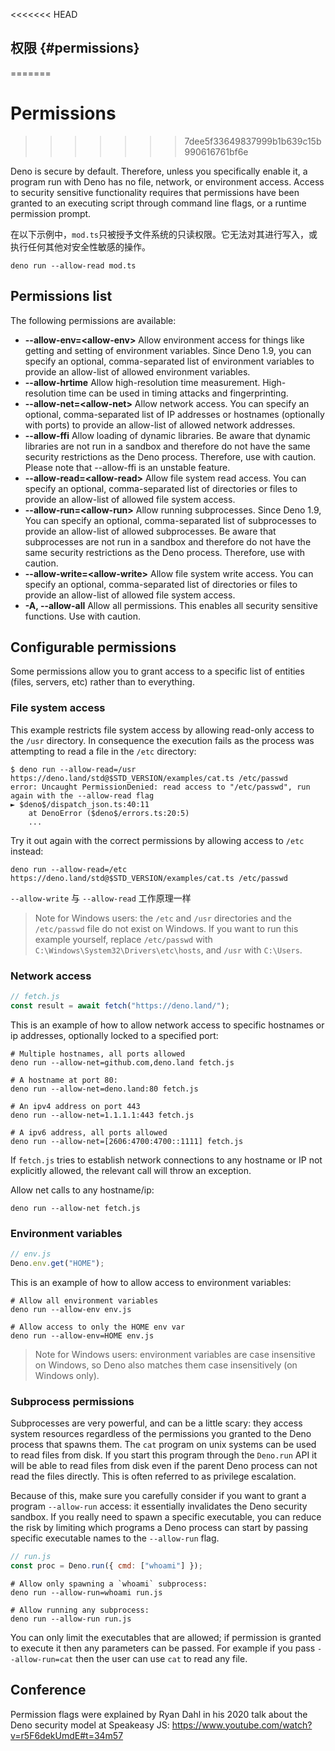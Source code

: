 <<<<<<< HEAD
## 权限 {#permissions}
=======
# Permissions
>>>>>>> 7dee5f33649837999b1b639c15b990616761bf6e

Deno is secure by default. Therefore, unless you specifically enable it, a
program run with Deno has no file, network, or environment access. Access to
security sensitive functionality requires that permissions have been granted to
an executing script through command line flags, or a runtime permission prompt.

在以下示例中，`mod.ts`只被授予文件系统的只读权限。它无法对其进行写入，或执行任何其他对安全性敏感的操作。

```shell
deno run --allow-read mod.ts
```

## Permissions list

The following permissions are available:

- **--allow-env=\<allow-env\>** Allow environment access for things like getting
  and setting of environment variables. Since Deno 1.9, you can specify an
  optional, comma-separated list of environment variables to provide an
  allow-list of allowed environment variables.
- **--allow-hrtime** Allow high-resolution time measurement. High-resolution
  time can be used in timing attacks and fingerprinting.
- **--allow-net=\<allow-net\>** Allow network access. You can specify an
  optional, comma-separated list of IP addresses or hostnames (optionally with
  ports) to provide an allow-list of allowed network addresses.
- **--allow-ffi** Allow loading of dynamic libraries. Be aware that dynamic
  libraries are not run in a sandbox and therefore do not have the same security
  restrictions as the Deno process. Therefore, use with caution. Please note
  that --allow-ffi is an unstable feature.
- **--allow-read=\<allow-read\>** Allow file system read access. You can specify
  an optional, comma-separated list of directories or files to provide an
  allow-list of allowed file system access.
- **--allow-run=\<allow-run\>** Allow running subprocesses. Since Deno 1.9, You
  can specify an optional, comma-separated list of subprocesses to provide an
  allow-list of allowed subprocesses. Be aware that subprocesses are not run in
  a sandbox and therefore do not have the same security restrictions as the Deno
  process. Therefore, use with caution.
- **--allow-write=\<allow-write\>** Allow file system write access. You can
  specify an optional, comma-separated list of directories or files to provide
  an allow-list of allowed file system access.
- **-A, --allow-all** Allow all permissions. This enables all security sensitive
  functions. Use with caution.

## Configurable permissions

Some permissions allow you to grant access to a specific list of entities
(files, servers, etc) rather than to everything.

### File system access

This example restricts file system access by allowing read-only access to the
`/usr` directory. In consequence the execution fails as the process was
attempting to read a file in the `/etc` directory:

```shell
$ deno run --allow-read=/usr https://deno.land/std@$STD_VERSION/examples/cat.ts /etc/passwd
error: Uncaught PermissionDenied: read access to "/etc/passwd", run again with the --allow-read flag
► $deno$/dispatch_json.ts:40:11
    at DenoError ($deno$/errors.ts:20:5)
    ...
```

Try it out again with the correct permissions by allowing access to `/etc`
instead:

```shell
deno run --allow-read=/etc https://deno.land/std@$STD_VERSION/examples/cat.ts /etc/passwd
```

`--allow-write` 与 `--allow-read` 工作原理一样

> Note for Windows users: the `/etc` and `/usr` directories and the
> `/etc/passwd` file do not exist on Windows. If you want to run this example
> yourself, replace `/etc/passwd` with `C:\Windows\System32\Drivers\etc\hosts`,
> and `/usr` with `C:\Users`.

### Network access

```js
// fetch.js
const result = await fetch("https://deno.land/");
```

This is an example of how to allow network access to specific hostnames or ip
addresses, optionally locked to a specified port:

```shell
# Multiple hostnames, all ports allowed
deno run --allow-net=github.com,deno.land fetch.js

# A hostname at port 80:
deno run --allow-net=deno.land:80 fetch.js

# An ipv4 address on port 443
deno run --allow-net=1.1.1.1:443 fetch.js

# A ipv6 address, all ports allowed
deno run --allow-net=[2606:4700:4700::1111] fetch.js
```

If `fetch.js` tries to establish network connections to any hostname or IP not
explicitly allowed, the relevant call will throw an exception.

Allow net calls to any hostname/ip:

```shell
deno run --allow-net fetch.js
```

### Environment variables

```js
// env.js
Deno.env.get("HOME");
```

This is an example of how to allow access to environment variables:

```shell
# Allow all environment variables
deno run --allow-env env.js

# Allow access to only the HOME env var
deno run --allow-env=HOME env.js
```

> Note for Windows users: environment variables are case insensitive on Windows,
> so Deno also matches them case insensitively (on Windows only).

### Subprocess permissions

Subprocesses are very powerful, and can be a little scary: they access system
resources regardless of the permissions you granted to the Deno process that
spawns them. The `cat` program on unix systems can be used to read files from
disk. If you start this program through the `Deno.run` API it will be able to
read files from disk even if the parent Deno process can not read the files
directly. This is often referred to as privilege escalation.

Because of this, make sure you carefully consider if you want to grant a program
`--allow-run` access: it essentially invalidates the Deno security sandbox. If
you really need to spawn a specific executable, you can reduce the risk by
limiting which programs a Deno process can start by passing specific executable
names to the `--allow-run` flag.

```js
// run.js
const proc = Deno.run({ cmd: ["whoami"] });
```

```shell
# Allow only spawning a `whoami` subprocess:
deno run --allow-run=whoami run.js

# Allow running any subprocess:
deno run --allow-run run.js
```

You can only limit the executables that are allowed; if permission is granted to
execute it then any parameters can be passed. For example if you pass
`--allow-run=cat` then the user can use `cat` to read any file.

## Conference

Permission flags were explained by Ryan Dahl in his 2020 talk about the Deno
security model at Speakeasy JS:
https://www.youtube.com/watch?v=r5F6dekUmdE#t=34m57
